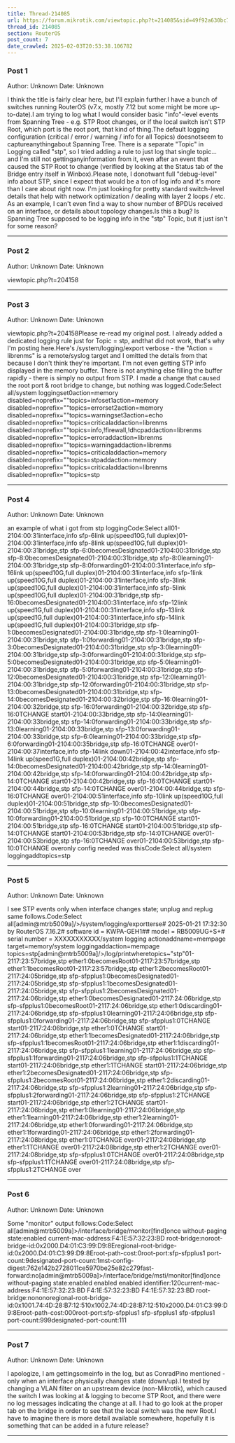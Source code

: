 ```yaml
---
title: Thread-214085
url: https://forum.mikrotik.com/viewtopic.php?t=214085&sid=49f92a630bc7970d8ca50523be880e8f
thread_id: 214085
section: RouterOS
post_count: 7
date_crawled: 2025-02-03T20:53:38.106782
---
```


### Post 1
Author: Unknown
Date: Unknown

I think the title is fairly clear here, but I'll explain further.I have a bunch of switches running RouterOS (v7.x, mostly 7.12 but some might be more up-to-date).I am trying to log what I would consider basic "info"-level events from Spanning Tree - e.g. STP Root changes, or if the local switch isn't STP Root, which port is the root port, that kind of thing.The default logging configuration (critical / error / warning / info for all Topics) doesnotseem to captureanythingabout Spanning Tree. There is a separate "Topic" in Logging called "stp", so I tried adding a rule to just log that single topic... and I'm still not gettinganyinformation from it, even after an event that caused the STP Root to change (verified by looking at the Status tab of the Bridge entry itself in Winbox).Please note, I donotwant full "debug-level" info about STP, since I expect that would be a ton of log info and it's more than I care about right now. I'm just looking for pretty standard switch-level details that help with network optimization / dealing with layer 2 loops / etc. As an example, I can't even find a way to show number of BPDUs received on an interface, or details about topology changes.Is this a bug? Is Spanning Tree supposed to be logging info in the "stp" Topic, but it just isn't for some reason?

---
### Post 2
Author: Unknown
Date: Unknown

viewtopic.php?t=204158

---
### Post 3
Author: Unknown
Date: Unknown

viewtopic.php?t=204158Please re-read my original post. I already added a dedicated logging rule just for Topic = stp, andthat did not work, that's why I'm posting here.Here's /system/logging/export verbose - the "Action = librenms" is a remote/syslog target and I omitted the details from that because I don't think they're important. I'm not even getting STP info displayed in the memory buffer. There is not anything else filling the buffer rapidly - there is simply no output from STP. I made a change that caused the root port & root bridge to change, but nothing was logged.Code:Select all/system loggingset0action=memory disabled=noprefix=""topics=infoset1action=memory disabled=noprefix=""topics=errorset2action=memory disabled=noprefix=""topics=warningset3action=echo disabled=noprefix=""topics=criticaladdaction=librenms disabled=noprefix=""topics=info,!firewall,!dhcpaddaction=librenms disabled=noprefix=""topics=erroraddaction=librenms disabled=noprefix=""topics=warningaddaction=librenms disabled=noprefix=""topics=criticaladdaction=memory disabled=noprefix=""topics=stpaddaction=memory disabled=noprefix=""topics=criticaladdaction=librenms disabled=noprefix=""topics=stp

---
### Post 4
Author: Unknown
Date: Unknown

an example of what i got from stp loggingCode:Select all01-2104:00:31interface,info sfp-6link up(speed10G,full duplex)01-2104:00:31interface,info sfp-8link up(speed10G,full duplex)01-2104:00:31bridge,stp sfp-6:0becomesDesignated01-2104:00:31bridge,stp sfp-8:0becomesDesignated01-2104:00:31bridge,stp sfp-8:0learning01-2104:00:31bridge,stp sfp-8:0forwarding01-2104:00:31interface,info sfp-16link up(speed10G,full duplex)01-2104:00:31interface,info sfp-1link up(speed10G,full duplex)01-2104:00:31interface,info sfp-3link up(speed10G,full duplex)01-2104:00:31interface,info sfp-5link up(speed10G,full duplex)01-2104:00:31bridge,stp sfp-16:0becomesDesignated01-2104:00:31interface,info sfp-12link up(speed1G,full duplex)01-2104:00:31interface,info sfp-13link up(speed1G,full duplex)01-2104:00:31interface,info sfp-14link up(speed1G,full duplex)01-2104:00:31bridge,stp sfp-1:0becomesDesignated01-2104:00:31bridge,stp sfp-1:0learning01-2104:00:31bridge,stp sfp-1:0forwarding01-2104:00:31bridge,stp sfp-3:0becomesDesignated01-2104:00:31bridge,stp sfp-3:0learning01-2104:00:31bridge,stp sfp-3:0forwarding01-2104:00:31bridge,stp sfp-5:0becomesDesignated01-2104:00:31bridge,stp sfp-5:0learning01-2104:00:31bridge,stp sfp-5:0forwarding01-2104:00:31bridge,stp sfp-12:0becomesDesignated01-2104:00:31bridge,stp sfp-12:0learning01-2104:00:31bridge,stp sfp-12:0forwarding01-2104:00:31bridge,stp sfp-13:0becomesDesignated01-2104:00:31bridge,stp sfp-14:0becomesDesignated01-2104:00:32bridge,stp sfp-16:0learning01-2104:00:32bridge,stp sfp-16:0forwarding01-2104:00:32bridge,stp sfp-16:0TCHANGE start01-2104:00:33bridge,stp sfp-14:0learning01-2104:00:33bridge,stp sfp-14:0forwarding01-2104:00:33bridge,stp sfp-13:0learning01-2104:00:33bridge,stp sfp-13:0forwarding01-2104:00:33bridge,stp sfp-6:0learning01-2104:00:33bridge,stp sfp-6:0forwarding01-2104:00:35bridge,stp sfp-16:0TCHANGE over01-2104:00:37interface,info sfp-14link down01-2104:00:42interface,info sfp-14link up(speed1G,full duplex)01-2104:00:42bridge,stp sfp-14:0becomesDesignated01-2104:00:42bridge,stp sfp-14:0learning01-2104:00:42bridge,stp sfp-14:0forwarding01-2104:00:42bridge,stp sfp-14:0TCHANGE start01-2104:00:42bridge,stp sfp-16:0TCHANGE start01-2104:00:44bridge,stp sfp-14:0TCHANGE over01-2104:00:44bridge,stp sfp-16:0TCHANGE over01-2104:00:51interface,info sfp-10link up(speed10G,full duplex)01-2104:00:51bridge,stp sfp-10:0becomesDesignated01-2104:00:51bridge,stp sfp-10:0learning01-2104:00:51bridge,stp sfp-10:0forwarding01-2104:00:51bridge,stp sfp-10:0TCHANGE start01-2104:00:51bridge,stp sfp-16:0TCHANGE start01-2104:00:51bridge,stp sfp-14:0TCHANGE start01-2104:00:53bridge,stp sfp-14:0TCHANGE over01-2104:00:53bridge,stp sfp-16:0TCHANGE over01-2104:00:53bridge,stp sfp-10:0TCHANGE overonly config needed was thisCode:Select all/system loggingaddtopics=stp

---
### Post 5
Author: Unknown
Date: Unknown

I see STP events only when interface changes state; unplug and replug same follows.Code:Select all[admin@mtrb5009a]/>/system/logging/exportterse# 2025-01-21 17:32:30 by RouterOS 7.16.2# software id = KWPA-GEH1## model = RB5009UG+S+# serial number = XXXXXXXXXXX/system logging actionaddname=mempage target=memory/system loggingaddaction=mempage topics=stp[admin@mtrb5009a]/>/log/printwheretopics~"stp"01-2117:23:57bridge,stp ether1:0becomesRoot01-2117:23:57bridge,stp ether1:1becomesRoot01-2117:23:57bridge,stp ether1:2becomesRoot01-2117:24:05bridge,stp sfp-sfpplus1:0becomesDesignated01-2117:24:05bridge,stp sfp-sfpplus1:1becomesDesignated01-2117:24:05bridge,stp sfp-sfpplus1:2becomesDesignated01-2117:24:06bridge,stp ether1:0becomesDesignated01-2117:24:06bridge,stp sfp-sfpplus1:0becomesRoot01-2117:24:06bridge,stp ether1:0discarding01-2117:24:06bridge,stp sfp-sfpplus1:0learning01-2117:24:06bridge,stp sfp-sfpplus1:0forwarding01-2117:24:06bridge,stp sfp-sfpplus1:0TCHANGE start01-2117:24:06bridge,stp ether1:0TCHANGE start01-2117:24:06bridge,stp ether1:1becomesDesignated01-2117:24:06bridge,stp sfp-sfpplus1:1becomesRoot01-2117:24:06bridge,stp ether1:1discarding01-2117:24:06bridge,stp sfp-sfpplus1:1learning01-2117:24:06bridge,stp sfp-sfpplus1:1forwarding01-2117:24:06bridge,stp sfp-sfpplus1:1TCHANGE start01-2117:24:06bridge,stp ether1:1TCHANGE start01-2117:24:06bridge,stp ether1:2becomesDesignated01-2117:24:06bridge,stp sfp-sfpplus1:2becomesRoot01-2117:24:06bridge,stp ether1:2discarding01-2117:24:06bridge,stp sfp-sfpplus1:2learning01-2117:24:06bridge,stp sfp-sfpplus1:2forwarding01-2117:24:06bridge,stp sfp-sfpplus1:2TCHANGE start01-2117:24:06bridge,stp ether1:2TCHANGE start01-2117:24:06bridge,stp ether1:0learning01-2117:24:06bridge,stp ether1:1learning01-2117:24:06bridge,stp ether1:2learning01-2117:24:06bridge,stp ether1:0forwarding01-2117:24:06bridge,stp ether1:1forwarding01-2117:24:06bridge,stp ether1:2forwarding01-2117:24:08bridge,stp ether1:0TCHANGE over01-2117:24:08bridge,stp ether1:1TCHANGE over01-2117:24:08bridge,stp ether1:2TCHANGE over01-2117:24:08bridge,stp sfp-sfpplus1:0TCHANGE over01-2117:24:08bridge,stp sfp-sfpplus1:1TCHANGE over01-2117:24:08bridge,stp sfp-sfpplus1:2TCHANGE over

---
### Post 6
Author: Unknown
Date: Unknown

Some "monitor" output follows:Code:Select all[admin@mtrb5009a]>/interface/bridge/monitor[find]once without-paging
                    state:enabled
      current-mac-address:F4:1E:57:32:23:BD
              root-bridge:noroot-bridge-id:0x2000.D4:01:C3:99:D9:8Eregional-root-bridge-id:0x2000.D4:01:C3:99:D9:8Eroot-path-cost:0root-port:sfp-sfpplus1
               port-count:9designated-port-count:1mst-config-digest:762e142b2728011ce5970be25e82c279fast-forward:no[admin@mtrb5009a]>/interface/bridge/msti/monitor[find]once without-paging
                      state:enabled                  enabled                  enabled
                 identifier:120current-mac-address:F4:1E:57:32:23:BD        F4:1E:57:32:23:BD        F4:1E:57:32:23:BD
                root-bridge:nononoregional-root-bridge-id:0x1001.74:4D:28:B7:12:510x1002.74:4D:28:B7:12:510x2000.D4:01:C3:99:D9:8Eroot-path-cost:000root-port:sfp-sfpplus1             sfp-sfpplus1             sfp-sfpplus1
                 port-count:999designated-port-count:111

---
### Post 7
Author: Unknown
Date: Unknown

I apologize, I am gettingsomeinfo in the log, but as ConradPino mentioned - only when an interface physically changes state (down/up).I tested by changing a VLAN filter on an upstream device (non-Mikrotik), which caused the switch I was looking at & logging to become STP Root, and there were no log messages indicating the change at all. I had to go look at the proper tab on the bridge in order to see that the local switch was the new Root.I have to imagine there is more detail available somewhere, hopefully it is something that can be added in a future release?

---
